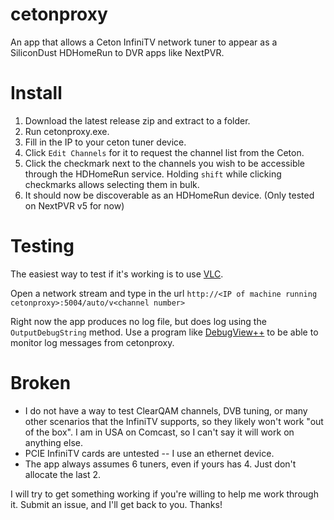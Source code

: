 # cetonproxy
An app that allows a Ceton InfiniTV network tuner to appear as a SiliconDust HDHomeRun to DVR apps like NextPVR.

# Install
1. Download the latest release zip and extract to a folder.
2. Run cetonproxy.exe.
3. Fill in the IP to your ceton tuner device.
4. Click `Edit Channels` for it to request the channel list from the Ceton.
5. Click the checkmark next to the channels you wish to be accessible through the HDHomeRun service.  Holding `shift` while clicking checkmarks allows selecting them in bulk.
6. It should now be discoverable as an HDHomeRun device.  (Only tested on NextPVR v5 for now)

# Testing
The easiest way to test if it's working is to use [VLC](https://www.videolan.org/index.html).

Open a network stream and type in the url `http://<IP of machine running cetonproxy>:5004/auto/v<channel number>`

Right now the app produces no log file, but does log using the `OutputDebugString` method.  Use a program like [DebugView++](https://github.com/CobaltFusion/DebugViewPP/releases) to be able to monitor log messages from cetonproxy.

# Broken
- I do not have a way to test ClearQAM channels, DVB tuning, or many other scenarios that the InfiniTV supports, so they likely won't work "out of the box".  I am in USA on Comcast, so I can't say it will work on anything else.
- PCIE InfiniTV cards are untested -- I use an ethernet device.
- The app always assumes 6 tuners, even if yours has 4.  Just don't allocate the last 2.

I will try to get something working if you're willing to help me work through it.  Submit an issue, and I'll get back to you.  Thanks!
